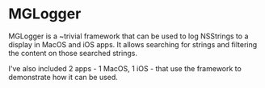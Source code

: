 #  MGLogger

MGLogger is a ~trivial framework that can be used to log NSStrings to a display in MacOS and iOS apps. It allows searching for strings and filtering the content on those searched strings.

I've also included 2 apps - 1 MacOS, 1 iOS - that use the framework to demonstrate how it can be used.
